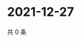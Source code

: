 # 2021-12-27

共 0 条

<!-- BEGIN WEIBO -->
<!-- 最后更新时间 Mon Dec 27 2021 06:11:04 GMT+0800 (China Standard Time) -->

<!-- END WEIBO -->
